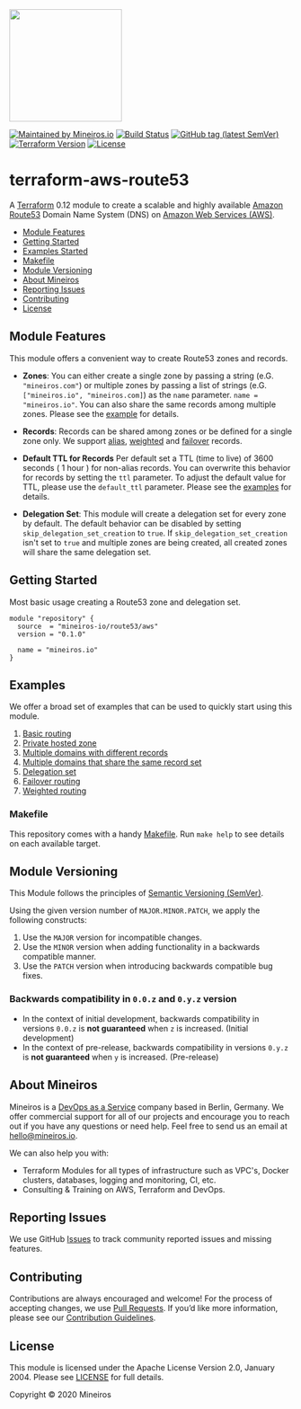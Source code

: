 <img src="https://i.imgur.com/t8IkKoZl.png" width="200"/>

[![Maintained by Mineiros.io](https://img.shields.io/badge/maintained%20by-mineiros.io-00607c.svg)](https://www.mineiros.io/ref=terraform-aws-route53)
[![Build Status](https://mineiros.semaphoreci.com/badges/terraform-aws-route53/branches/master.svg?style=shields)](https://mineiros.semaphoreci.com/projects/terraform-aws-route53)
[![GitHub tag (latest SemVer)](https://img.shields.io/github/v/tag/mineiros-io/terraform-aws-route53.svg?label=latest&sort=semver)](https://github.com/mineiros-io/terraform-aws-route53/releases)
[![Terraform Version](https://img.shields.io/badge/terraform-~%3E%200.12.20-brightgreen.svg)](https://github.com/hashicorp/terraform/releases)
[![License](https://img.shields.io/badge/License-Apache%202.0-brightgreen.svg)](https://opensource.org/licenses/Apache-2.0)

# terraform-aws-route53
A [Terraform](https://www.terraform.io) 0.12 module to create a scalable and highly available
[Amazon Route53](https://aws.amazon.com/service/route53) Domain Name System (DNS) on 
[Amazon Web Services (AWS)](https://aws.amazon.com/).

- [Module Features](#module-features)
- [Getting Started](#getting-started)
- [Examples Started](#examples)
- [Makefile](#makefile)
- [Module Versioning](#module-versioning)
- [About Mineiros](#about-mineiros)
- [Reporting Issues](#reporting-issues)
- [Contributing](#contributing)
- [License](#license)

## Module Features
This module offers a convenient way to create Route53 zones and records.

- **Zones**:
  You can either create a single zone by passing a string (e.G. `"mineiros.com"`) or multiple zones by passing a list
  of strings (e.G. `["mineiros.io", "mineiros.com]`) as the `name` parameter.
  `name = "mineiros.io"`. You can also share the same records among multiple zones. Please see the
  [example](https://github.com/mineiros-io/terraform-aws-route53/tree/master/examples/multiple-domains-same-records)
  for details.

- **Records**:
  Records can be shared among zones or be defined for a single zone only. We support
  [alias](https://aws.amazon.com/premiumsupport/knowledge-center/route-53-create-alias-records/),
  [weighted](https://docs.aws.amazon.com/Route53/latest/DeveloperGuide/TutorialLBRMultipleEC2InRegion.html)
  and [failover](https://docs.aws.amazon.com/Route53/latest/DeveloperGuide/dns-failover-configuring.html)
  records.

- **Default TTL for Records**
  Per default set a TTL (time to live) of 3600 seconds ( 1 hour ) for non-alias
  records. You can overwrite this behavior for records by setting the `ttl` parameter. To adjust the default value for
  TTL, please use the `default_ttl` parameter.
  Please see the [examples](https://github.com/mineiros-io/terraform-aws-route53/tree/master/examples)
  for details.

- **Delegation Set**:
  This module will create a delegation set for every zone by default. The default behavior can be disabled by setting
  `skip_delegation_set_creation` to `true`. If `skip_delegation_set_creation` isn't set to `true` and multiple zones
  are being created, all created zones will share the same delegation set.

## Getting Started
Most basic usage creating a Route53 zone and delegation set.

```hcl
module "repository" {
  source  = "mineiros-io/route53/aws"
  version = "0.1.0"

  name = "mineiros.io"
}
```

## Examples
We offer a broad set of examples that can be used to quickly start using this module.

1. [Basic routing](https://github.com/mineiros-io/terraform-aws-route53/tree/master/examples/basic_routing)
1. [Private hosted zone](https://github.com/mineiros-io/terraform-aws-route53/tree/master/examples/private-hosted-zone)
1. [Multiple domains with different records](https://github.com/mineiros-io/terraform-aws-route53/tree/master/examples/multiple-domains-different-records)
1. [Multiple domains that share the same record set](https://github.com/mineiros-io/terraform-aws-route53/tree/master/examples/multiple-domains-same-records)
1. [Delegation set](https://github.com/mineiros-io/terraform-aws-route53/tree/master/examples/delegation-set)
1. [Failover routing](https://github.com/mineiros-io/terraform-aws-route53/tree/master/examples/failover-routing)
1. [Weighted routing](https://github.com/mineiros-io/terraform-aws-route53/tree/master/examples/weighted-routing)

### Makefile
This repository comes with a handy
[Makefile](https://github.com/mineiros-io/terraform-aws-route53/blob/master/Makefile).
Run `make help` to see details on each available target.

## Module Versioning
This Module follows the principles of [Semantic Versioning (SemVer)](https://semver.org/).

Using the given version number of `MAJOR.MINOR.PATCH`, we apply the following constructs:
1) Use the `MAJOR` version for incompatible changes.
2) Use the `MINOR` version when adding functionality in a backwards compatible manner.
3) Use the `PATCH` version when introducing backwards compatible bug fixes.

### Backwards compatibility in `0.0.z` and `0.y.z` version
- In the context of initial development, backwards compatibility in versions `0.0.z` is **not guaranteed** when `z` is 
  increased. (Initial development)
- In the context of pre-release, backwards compatibility in versions `0.y.z` is **not guaranteed** when `y` is
increased. (Pre-release)

## About Mineiros
Mineiros is a [DevOps as a Service](https://mineiros.io/) company based in Berlin, Germany. We offer commercial support
for all of our projects and encourage you to reach out if you have any questions or need help.
Feel free to send us an email at [hello@mineiros.io](mailto:hello@mineiros.io).

We can also help you with:
- Terraform Modules for all types of infrastructure such as VPC's, Docker clusters,
databases, logging and monitoring, CI, etc.
- Consulting & Training on AWS, Terraform and DevOps.

## Reporting Issues
We use GitHub [Issues](https://github.com/mineiros-io/terraform-aws-route53/issues)
to track community reported issues and missing features.

## Contributing
Contributions are always encouraged and welcome! For the process of accepting changes, we use
[Pull Requests](https://github.com/mineiros-io/terraform-aws-route53/pulls). If you’d like more information, please
see our [Contribution Guidelines](https://github.com/mineiros-io/terraform-aws-route53/blob/master/CONTRIBUTING.md).

## License
This module is licensed under the Apache License Version 2.0, January 2004.
Please see [LICENSE](https://github.com/mineiros-io/terraform-aws-route53/blob/master/LICENSE) for full details.

Copyright &copy; 2020 Mineiros
